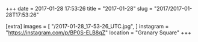 +++
date = 2017-01-28 17:53:26
title = "2017-01-28"
slug = "2017/2017-01-28T17:53:26"

[extra]
images = [
    "/2017-01-28_17-53-26_UTC.jpg",
]
instagram = "https://instagram.com/p/BP0S-ELB8qZ"
location = "Granary Square"
+++

